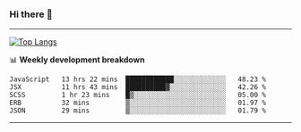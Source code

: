 ### Hi there 👋

-------
[![Top Langs](https://github-readme-stats.vercel.app/api/top-langs/?username=ashish-r)](https://github.com/anuraghazra/github-readme-stats)

📊 **Weekly development breakdown**
<!--START_SECTION:waka-->
```text
JavaScript   13 hrs 22 mins  ████████████░░░░░░░░░░░░░   48.23 % 
JSX          11 hrs 43 mins  ██████████▓░░░░░░░░░░░░░░   42.26 % 
SCSS         1 hr 23 mins    █▒░░░░░░░░░░░░░░░░░░░░░░░   05.00 % 
ERB          32 mins         ▒░░░░░░░░░░░░░░░░░░░░░░░░   01.97 % 
JSON         29 mins         ▒░░░░░░░░░░░░░░░░░░░░░░░░   01.79 % 
```
<!--END_SECTION:waka-->
-------

<!--
**ashish-r/ashish-r** is a ✨ _special_ ✨ repository because its `README.md` (this file) appears on your GitHub profile.

Here are some ideas to get you started:

- 🔭 I’m currently working on ...
- 🌱 I’m currently learning ...
- 👯 I’m looking to collaborate on ...
- 🤔 I’m looking for help with ...
- 💬 Ask me about ...
- 📫 How to reach me: ...
- 😄 Pronouns: ...
- ⚡ Fun fact: ...
-->
